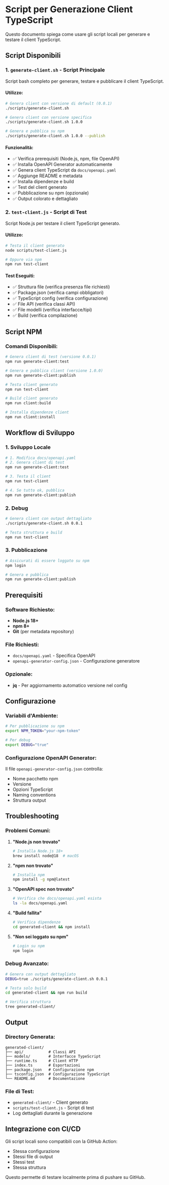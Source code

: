 # Script per Generazione Client TypeScript

Questo documento spiega come usare gli script locali per generare e testare il client TypeScript.

## Script Disponibili

### 1. `generate-client.sh` - Script Principale

Script bash completo per generare, testare e pubblicare il client TypeScript.

#### Utilizzo:

```bash
# Genera client con versione di default (0.0.1)
./scripts/generate-client.sh

# Genera client con versione specifica
./scripts/generate-client.sh 1.0.0

# Genera e pubblica su npm
./scripts/generate-client.sh 1.0.0 --publish
```

#### Funzionalità:

- ✅ Verifica prerequisiti (Node.js, npm, file OpenAPI)
- ✅ Installa OpenAPI Generator automaticamente
- ✅ Genera client TypeScript da `docs/openapi.yaml`
- ✅ Aggiunge README e metadata
- ✅ Installa dipendenze e build
- ✅ Test del client generato
- ✅ Pubblicazione su npm (opzionale)
- ✅ Output colorato e dettagliato

### 2. `test-client.js` - Script di Test

Script Node.js per testare il client TypeScript generato.

#### Utilizzo:

```bash
# Testa il client generato
node scripts/test-client.js

# Oppure via npm
npm run test-client
```

#### Test Eseguiti:

- ✅ Struttura file (verifica presenza file richiesti)
- ✅ Package.json (verifica campi obbligatori)
- ✅ TypeScript config (verifica configurazione)
- ✅ File API (verifica classi API)
- ✅ File modelli (verifica interfacce/tipi)
- ✅ Build (verifica compilazione)

## Script NPM

### Comandi Disponibili:

```bash
# Genera client di test (versione 0.0.1)
npm run generate-client:test

# Genera e pubblica client (versione 1.0.0)
npm run generate-client:publish

# Testa client generato
npm run test-client

# Build client generato
npm run client:build

# Installa dipendenze client
npm run client:install
```

## Workflow di Sviluppo

### 1. Sviluppo Locale

```bash
# 1. Modifica docs/openapi.yaml
# 2. Genera client di test
npm run generate-client:test

# 3. Testa il client
npm run test-client

# 4. Se tutto ok, pubblica
npm run generate-client:publish
```

### 2. Debug

```bash
# Genera client con output dettagliato
./scripts/generate-client.sh 0.0.1

# Testa struttura e build
npm run test-client
```

### 3. Pubblicazione

```bash
# Assicurati di essere loggato su npm
npm login

# Genera e pubblica
npm run generate-client:publish
```

## Prerequisiti

### Software Richiesto:

- **Node.js 18+**
- **npm 8+**
- **Git** (per metadata repository)

### File Richiesti:

- `docs/openapi.yaml` - Specifica OpenAPI
- `openapi-generator-config.json` - Configurazione generatore

### Opzionale:

- **jq** - Per aggiornamento automatico versione nel config

## Configurazione

### Variabili d'Ambiente:

```bash
# Per pubblicazione su npm
export NPM_TOKEN="your-npm-token"

# Per debug
export DEBUG="true"
```

### Configurazione OpenAPI Generator:

Il file `openapi-generator-config.json` controlla:

- Nome pacchetto npm
- Versione
- Opzioni TypeScript
- Naming conventions
- Struttura output

## Troubleshooting

### Problemi Comuni:

1. **"Node.js non trovato"**
   ```bash
   # Installa Node.js 18+
   brew install node@18  # macOS
   ```

2. **"npm non trovato"**
   ```bash
   # Installa npm
   npm install -g npm@latest
   ```

3. **"OpenAPI spec non trovato"**
   ```bash
   # Verifica che docs/openapi.yaml esista
   ls -la docs/openapi.yaml
   ```

4. **"Build fallita"**
   ```bash
   # Verifica dipendenze
   cd generated-client && npm install
   ```

5. **"Non sei loggato su npm"**
   ```bash
   # Login su npm
   npm login
   ```

### Debug Avanzato:

```bash
# Genera con output dettagliato
DEBUG=true ./scripts/generate-client.sh 0.0.1

# Testa solo build
cd generated-client && npm run build

# Verifica struttura
tree generated-client/
```

## Output

### Directory Generata:

```
generated-client/
├── api/           # Classi API
├── models/        # Interfacce TypeScript
├── runtime.ts     # Client HTTP
├── index.ts       # Esportazioni
├── package.json   # Configurazione npm
├── tsconfig.json  # Configurazione TypeScript
└── README.md      # Documentazione
```

### File di Test:

- `generated-client/` - Client generato
- `scripts/test-client.js` - Script di test
- Log dettagliati durante la generazione

## Integrazione con CI/CD

Gli script locali sono compatibili con la GitHub Action:

- Stessa configurazione
- Stessi file di output
- Stessi test
- Stessa struttura

Questo permette di testare localmente prima di pushare su GitHub.